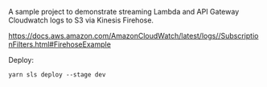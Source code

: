 A sample project to demonstrate streaming Lambda and API Gateway Cloudwatch logs to S3 via Kinesis Firehose.

https://docs.aws.amazon.com/AmazonCloudWatch/latest/logs//SubscriptionFilters.html#FirehoseExample

Deploy:

`yarn sls deploy --stage dev`

